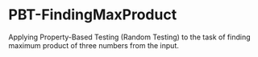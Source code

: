 # PBT-FindingMaxProduct
Applying Property-Based Testing (Random Testing) to the task of finding maximum product of three numbers from the input.
